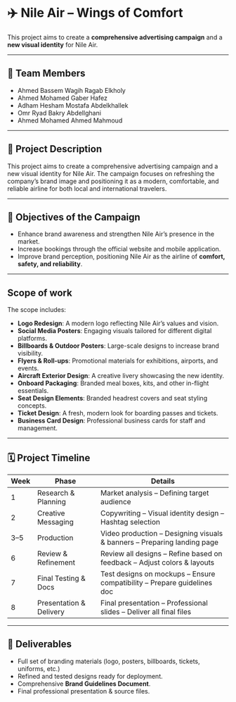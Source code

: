 # ✈️ Nile Air – Wings of Comfort
This project aims to create a **comprehensive advertising campaign** and a **new visual identity** for Nile Air.  

---

## 👥 Team Members
- Ahmed Bassem Wagih Ragab Elkholy  
- Ahmed Mohamed Gaber Hafez  
- Adham Hesham Mostafa Abdelkhallek  
- Omr Ryad Bakry Abdellghani  
- Ahmed Mohamed Ahmed Mahmoud  

---

## 📌 Project Description
This project aims to create a comprehensive advertising campaign and a new visual identity for Nile Air.
The campaign focuses on refreshing the company’s brand image and positioning it as a modern, comfortable, and reliable airline for both local and international travelers.

---
## 🎯 Objectives of the Campaign
- Enhance brand awareness and strengthen Nile Air’s presence in the market.  
- Increase bookings through the official website and mobile application.  
- Improve brand perception, positioning Nile Air as the airline of **comfort, safety, and reliability**.

---

## Scope of work

The scope includes:
- **Logo Redesign**: A modern logo reflecting Nile Air’s values and vision.  
- **Social Media Posters**: Engaging visuals tailored for different digital platforms.  
- **Billboards & Outdoor Posters**: Large-scale designs to increase brand visibility.  
- **Flyers & Roll-ups**: Promotional materials for exhibitions, airports, and events.  
- **Aircraft Exterior Design**: A creative livery showcasing the new identity.  
- **Onboard Packaging**: Branded meal boxes, kits, and other in-flight essentials.  
- **Seat Design Elements**: Branded headrest covers and seat styling concepts.  
- **Ticket Design**: A fresh, modern look for boarding passes and tickets.   
- **Business Card Design**: Professional business cards for staff and management.  
 
---

## 🗓 Project Timeline

| Week | Phase | Details |
|------|--------------------------|-------------------------------------------------------------------------|
| 1 | Research & Planning | Market analysis – Defining target audience |
| 2 | Creative Messaging | Copywriting – Visual identity design – Hashtag selection |
| 3–5 | Production | Video production – Designing visuals & banners – Preparing landing page|
| 6 | Review & Refinement | Review all designs – Refine based on feedback – Adjust colors & layouts|
| 7 | Final Testing & Docs | Test designs on mockups – Ensure compatibility – Prepare guidelines doc|
| 8 | Presentation & Delivery | Final presentation – Professional slides – Deliver all final files |

---

## 📂 Deliverables
- Full set of branding materials (logo, posters, billboards, tickets, uniforms, etc.)  
- Refined and tested designs ready for deployment.  
- Comprehensive **Brand Guidelines Document**.  
- Final professional presentation & source files.  
